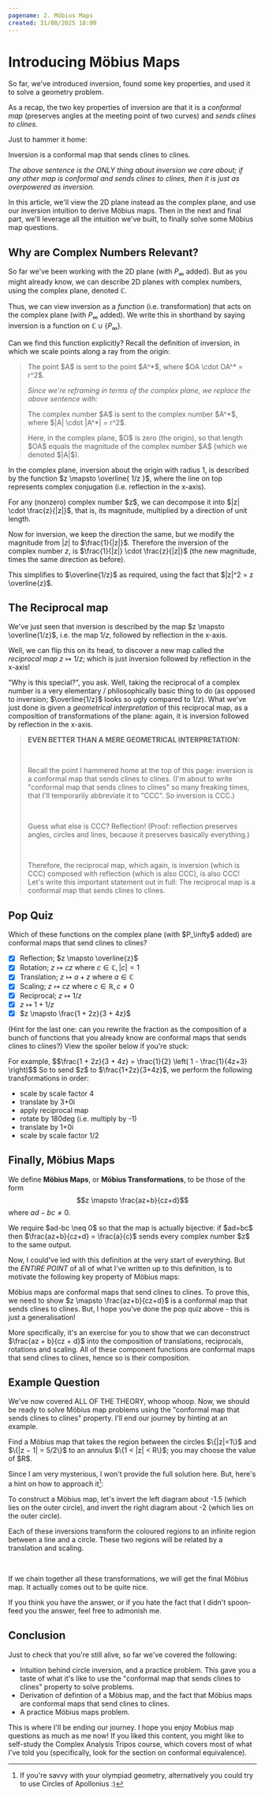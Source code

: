 ```yaml
---
pagename: 2. Möbius Maps
created: 31/08/2025 18:00
---
```


# Introducing Möbius Maps

So far, we've introduced inversion, found some key properties, and used it to solve a geometry problem.

As a recap, the two key properties of inversion are that it is a *conformal map* (preserves angles at the meeting point of two curves) and *sends clines to clines*.

Just to hammer it home:

<KeyIdea>
Inversion is a conformal map that sends clines to clines.

<p className="text-sm mt-4"> <em>The above sentence is the ONLY thing about inversion we care about; if any other map is conformal and sends clines to clines, then it is just as overpowered as inversion.</em> </p>
</KeyIdea>


In this article, we'll view the 2D plane instead as the complex plane, and use our inversion intuition to derive Möbius maps. Then in the next and final part, we'll leverage all the intuition we've built, to finally solve some Möbius map questions.

## Why are Complex Numbers Relevant?

So far we've been working with the 2D plane (with $P_\infty$ added). But as you might already know, we can describe 2D planes with complex numbers, using the <DiscreetLink href="https://www.mathsisfun.com/algebra/complex-plane.html">complex plane</DiscreetLink>, denoted $\mathbb{C}$.

Thus, we can view inversion as a *function* (i.e. transformation) that acts on the complex plane (with $P_\infty$ added). We write this in shorthand by saying inversion is a function on $\mathbb{C} \cup \{P_\infty\}$.

Can we find this function explicitly? Recall the definition of inversion, in which we scale points along a ray from the origin:

> <div className="flex justify-center items-center"> <AUTOSVG src='mobius/inversion/defn.svg' width='350' height='200'/> <div className="ml-8"> <p className="mb-4">The point $A$ is sent to the point $A^*$, where $OA \cdot OA^* = r^2$.</p> <p className="text-sm"><em>Since we're reframing in terms of the complex plane, we replace the above sentence with:</em></p> <p className="mb-4">The complex number $A$ is sent to the complex number $A^*$, where $|A| \cdot |A^*| = r^2$.</p> <p>Here, in the complex plane, $O$ is zero (the origin), so that length $OA$ equals the magnitude of the complex number $A$ (which we denoted $|A|$).</p> </div> </div>

<Thm type="Claim"> In the complex plane, inversion about the origin with radius 1, is described by the function $z \mapsto \overline{ 1/z }$, where the line on top represents complex conjugation (i.e. reflection in the x-axis).

<Proof outofline>
For any (nonzero) complex number $z$, we can decompose it into $|z| \cdot \frac{z}{|z|}$, that is, its magnitude, multiplied by a direction of unit length.

Now for inversion, we keep the direction the same, but we modify the magnitude from $|z|$ to $\frac{1}{|z|}$. Therefore the inversion of the complex number $z$, is $\frac{1}{|z|} \cdot \frac{z}{|z|}$ (the new magnitude, times the same direction as before).

This simplifies to $\overline{1/z}$ as required, using the fact that $|z|^2 = z \overline{z}$.
</Proof>
</Thm>


## The Reciprocal map

We've just seen that inversion is described by the map $z \mapsto \overline{1/z}$, i.e. the map $1/z$, followed by reflection in the x-axis.

Well, we can flip this on its head, to discover a new map called the *reciprocal map* $z \mapsto 1/z$; which is just inversion followed by reflection in the x-axis!

"Why is this special?", you ask. Well, taking the reciprocal of a complex number is a very elementary / philosophically basic thing to do (as opposed to inversion; $\overline{1/z}$ looks so ugly compared to $1/z$). What we've just done is given a *geometrical interpretation* of this reciprocal map, as a composition of transformations of the plane: again, it is inversion followed by reflection in the x-axis.


> **EVEN BETTER THAN A MERE GEOMETRICAL INTERPRETATION:**
>
> <br/>
>
>Recall the point I hammered home at the top of this page: inversion is a conformal map that sends clines to clines. (I'm about to write "conformal map that sends clines to clines" so many freaking times, that I'll temporarily abbreviate it to "CCC". So inversion is CCC.)
>
> <br/>
>
>Guess what else is CCC? Reflection! (Proof: reflection preserves angles, circles and lines, because it preserves basically everything.)
>
> <br/>
>
>Therefore, the reciprocal map, which again, is inversion (which is CCC) composed with reflection (which is also CCC), is also CCC! Let's write this important statement out in full:
> <KeyIdea>The reciprocal map is a conformal map that sends clines to clines.</KeyIdea>

## Pop Quiz

<Quiz multi>
Which of these functions on the complex plane (with $P_\infty$ added) are conformal maps that send clines to clines?

- [x] Reflection; $z \mapsto \overline{z}$
- [x] Rotation; $z \mapsto cz$ where $c \in \mathbb{C}, |c|=1$
- [x] Translation; $z \mapsto a + z$ where $a \in \mathbb{C}$
- [x] Scaling; $z \mapsto cz$ where $c \in \mathbb{R}, c \neq 0$
- [x] Reciprocal; $z \mapsto 1/z$
- [x] $z \mapsto 1 + 1/z$
- [x] $z \mapsto \frac{1 + 2z}{3 + 4z}$
</Quiz>

(Hint for the last one: can you rewrite the fraction as the composition of a bunch of functions that you already know are conformal maps that sends clines to clines?) View the spoiler below if you're stuck:

<Spoiler>
For example,
$$\frac{1 + 2z}{3 + 4z} = \frac{1}{2} \left( 1 - \frac{1}{4z+3} \right)$$
So to send $z$ to $\frac{1+2z}{3+4z}$, we perform the following transformations in order:

- scale by scale factor 4
- translate by 3+0i
- apply reciprocal map
- rotate by 180deg (i.e. multiply by -1)
- translate by 1+0i
- scale by scale factor 1/2
</Spoiler>


## Finally, Möbius Maps

<Defn name="Möbius Maps"> We define **Möbius Maps**, or **Möbius Transformations**, to be those of the form
$$z \mapsto \frac{az+b}{cz+d}$$
where $ad-bc \neq 0$.
</Defn>

<Warning>
We require $ad-bc \neq 0$ so that the map is actually bijective: if $ad=bc$ then $\frac{az+b}{cz+d} = \frac{a}{c}$ sends every complex number $z$ to the same output.
</Warning>

Now, I could've led with this definition at the very start of everything. But the *ENTIRE POINT* of all of what I've written up to this definition, is to motivate the following key property of Möbius maps:

<KeyIdea>
Möbius maps are conformal maps that send clines to clines.
</KeyIdea>

<Proof>
To prove this, we need to show $z \mapsto \frac{az+b}{cz+d}$ is a conformal map that sends clines to clines. But, I hope you've done the pop quiz above - this is just a generalisation!

More specifically, it's an exercise for you to show that we can deconstruct $\frac{az + b}{cz + d}$ into the composition of translations, reciprocals, rotations and scaling. All of these component functions are conformal maps that send clines to clines, hence so is their composition.
</Proof>

## Example Question

We've now covered ALL OF THE THEORY, whoop whoop. Now, we should be ready to solve Möbius map problems using the "conformal map that sends clines to clines" property. I'll end our journey by hinting at an example.

<Example>
Find a Möbius map that takes the region between the circles $\{|z|=1\}$ and $\{|z − 1| = 5/2\}$ to an annulus $\{1 < |z| < R\}$; you may choose the value of $R$.

<div className="flex justify-center space-x-4 items-center mt-2"> <AUTOSVG src='mobius/readme/nonconcentricannulus.svg' width='200' height='200'/> <AUTOSVG/ src='mobius/readme/arrow.svg' width='100' height='100'/> <AUTOSVG src='mobius/readme/concentricannulus.svg' width='200' height='200'/> </div>
</Example>

Since I am very mysterious, I won't provide the full solution here. But, here's a hint on how to approach it[^1]:

[^1]: If you're savvy with your olympiad geometry, alternatively you could try to use Circles of Apollonius :)

<Spoiler>
To construct a Möbius map, let's invert the left diagram about -1.5 (which lies on the outer circle), and invert the right diagram about -2 (which lies on the outer circle).

<br/>

Each of these inversions transform the coloured regions to an infinite region between a line and a circle. These two regions will be related by a translation and scaling.

<br/>

If we chain together all these transformations, we will get the final Möbius map. It actually comes out to be quite nice.

</Spoiler>

If you think you have the answer, or if you hate the fact that I didn't spoon-feed you the answer, feel free to <DiscreetLink href="https://admonymous.co/chen">admonish me</DiscreetLink>.

## Conclusion

Just to check that you're still alive, so far we've covered the following:

- Intuition behind circle inversion, and a practice problem. This gave you a taste of what it's like to use the "conformal map that sends clines to clines" property to solve problems.
- Derivation of defintion of a Möbius map, and the fact that Möbius maps are conformal maps that send clines to clines.
- A practice Möbius maps problem.

This is where I'll be ending our journey. I hope you enjoy Mobius map questions as much as me now! If you liked this content, you might like to self-study the <DiscreetLink href="https://zb260.user.srcf.net/notes/IB/comana.pdf">Complex Analysis</DiscreetLink> Tripos course, which covers most of what I've told you (specifically, look for the section on conformal equivalence).